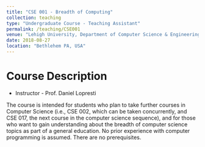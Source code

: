 ```yaml
---
title: "CSE 001 - Breadth of Computing"
collection: teaching
type: "Undergraduate Course - Teaching Assistant"
permalink: /teaching/CSE001
venue: "Lehigh University, Department of Computer Science & Engineering"
date: 2018-08-27
location: "Bethlehem PA, USA"
---
```


Course Description
======
* Instructor - Prof. Daniel Lopresti

The course is intended for students who plan to take further courses in Computer Science (i.e., CSE 002, which can be taken concurrently, and CSE 017, the next course in the computer science sequence), and for those who want to gain understanding about the breadth of computer science topics as part of a general education. No prior experience with computer programming is assumed. There are no prerequisites.
